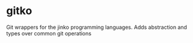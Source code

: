 # gitko
Git wrappers for the jinko programming languages. Adds abstraction and types over common git operations
